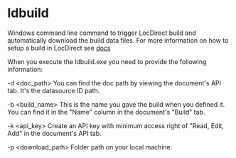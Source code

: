 ldbuild
=======

Windows command line command to trigger LocDirect build and automatically download the build data files. For more information
on how to setup a build in LocDirect see [docs](http://docs.localizedirect.com/display/docs/Command+line+build)


When you execute the ldbuild.exe you need to provide the following information:

-d <doc_path>
You can find the doc path by viewing the document's API tab. It's the datasource ID path.

-b <build_name>
This is the name you gave the build when you defined it. You can find it in the "Name" column in the document's "Build" tab.

-k <api_key>
Create an API key with minimum access right of "Read, Edit, Add" in the document's API tab.

-p <download_path>
Folder path on your local machine.
